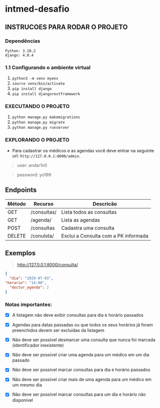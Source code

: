 # intmed-desafio
## INSTRUCOES PARA RODAR O PROJETO

### Dependências
```
Python: 3.10.2
django: 4.0.4
```

### 1.1 Configurando o ambiente virtual
1. `python3 -m venv myenv`
2. `source venv/bin/activate`
3. `pip install django`
3. `pip install djangorestframework`

### EXECUTANDO O PROJETO
1. `python manage.py makemigrations`
2. `python manage.py migrate`
3. `python manage.py runserver`

### EXPLORANDO  O PROJETO 
* Para cadastrar os médicos e as agendas você deve entrar na seguinte url: `http://127.0.0.1:8000/admin`.

>user: andar1n0

>password: yo199

## Endpoints

Método | Recurso | Descricão
-------|---------|----------
GET| /consultas/| Lista todos as consultas 
GET| /agenda/| Lista as agendas 
POST| /consultas | Cadastra uma consulta
DELETE| /conulsta/<pk> |Exclui a Consulta com a PK informada
 
## Exemplos
> http://127.0.0.1:8000/consulta/
  
  ```json
  {
	"dia": "2029-07-03",
  "horario": "14:00",
	"doctor_agenda": 2
}

  ```
  
### Notas importantes:
- [x] A listagem não deve exibir consultas para dia e horário passados
 
- [x] Agendas para datas passadas ou que todos os seus horários já foram preenchidos devem ser excluídas da listagem 
  
- [x] Não deve ser possível desmarcar uma consulta que nunca foi marcada (identificador inexistente)
  
- [x] Não deve ser possível criar uma agenda para um médico em um dia passado
  
- [x] Não deve ser possível marcar consultas para dia e horário passados
  
- [x] Não deve ser possível criar mais de uma agenda para um médico em um mesmo dia
  
- [x] Não deve ser possível marcar consultas para um dia e horário não disponível
  
  
